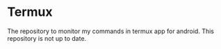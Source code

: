 # Termux
The repository to monitor my commands in termux app for android.
This repository is not up to date.
